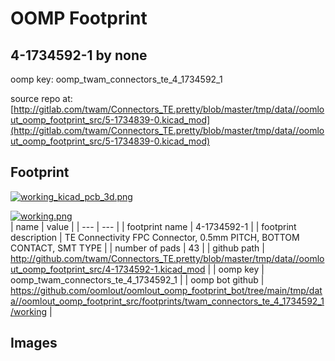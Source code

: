 # OOMP Footprint  
## 4-1734592-1  by none  
  
oomp key: oomp_twam_connectors_te_4_1734592_1  
  
source repo at: [http://gitlab.com/twam/Connectors_TE.pretty/blob/master/tmp/data//oomlout_oomp_footprint_src/5-1734839-0.kicad_mod](http://gitlab.com/twam/Connectors_TE.pretty/blob/master/tmp/data//oomlout_oomp_footprint_src/5-1734839-0.kicad_mod)  
## Footprint  
  
[![working_kicad_pcb_3d.png](working_kicad_pcb_3d_600.png)](working_kicad_pcb_3d.png)  
  
[![working.png](working_600.png)](working.png)  
| name | value | 
| --- | --- | 
| footprint name | 4-1734592-1 | 
| footprint description | TE Connectivity FPC Connector, 0.5mm PITCH, BOTTOM CONTACT, SMT TYPE | 
| number of pads | 43 | 
| github path | http://github.com/twam/Connectors_TE.pretty/blob/master/tmp/data//oomlout_oomp_footprint_src/4-1734592-1.kicad_mod | 
| oomp key | oomp_twam_connectors_te_4_1734592_1 | 
| oomp bot github | https://github.com/oomlout/oomlout_oomp_footprint_bot/tree/main/tmp/data//oomlout_oomp_footprint_src/footprints/twam_connectors_te_4_1734592_1/working | 
## Images  
